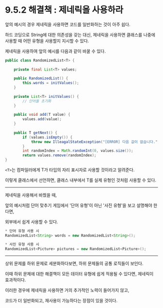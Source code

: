 # 9.5.2 해결책 : 제네릭을 사용하라

앞의 예시의 경우 제네릭을 사용하면 코드를 일반화하는 것이 아주 쉽다.

하드 코딩으로 String에 대한 의존성을 갖는 대신, 제네릭을 사용하면 클래스를 나중에 사용할 때 어떤 유형을 사용할지 지시할 수 있다.

제네릭을 사용하여 앞의 예시를 다음과 같이 바꿀 수 있다.

```java
public class RandomizedList<T> {
    
    private final List<T> values;
    
    public RandomizedList() {
        this.words = initValues();
    }
    
    private List<T> initValues() {
        // 단어들 초기화
    }
    
    public void add(T value) {
        values.add(value);
    }
    
    public T getNext() {
        if (values.isEmpty()) {
            throw new IlleagalStateException("[ERROR] 다음 값이 없습니다.");
        }
        int randomIndex = Math.randomInt(0, values.size());
        return values.remove(randomIndex);
}
```

`<T>`는 컴파일러에게 T가 타입의 자리 표시자로 사용할 것이라고 알려준다.

이렇게 클래스에서 선언하면, 클래스 내부에서 T를 실제 유형인 것처럼 사용할 수 있다.

---
제네릭을 사용해서 바꿨을 때,

앞의 예시처럼 단어 맞추기 게임에서 '단어 유형'이 아닌 '사진 유형'을 보고 설명해야 한다면,

외부에서 쉽게 사용할 수 있다.

```java
* 단어 유형 사용 시
RandomizedList<String> words = new RandomizedList<String>();

* 사진 유형 사용 시
RandomizedList<Picture> pictures = new RandomizedList<Picture>();
```

---

상위 문제를 하위 문제로 세분화하다보면, 하위 문제들의 공통 로직들이 보인다. 

이때 하위 문제에 대한 해결책이 모든 데이터 유형에 쉽게 적용될 수 있다면, 제네릭이 효과적이다.

이러한 경우에 제네릭을 사용하면 거의 추가적인 노력이 들어가지 않고,

코드가 더 일반화되고, 재사용이 가능하다는 장점이 있을 것이다.

